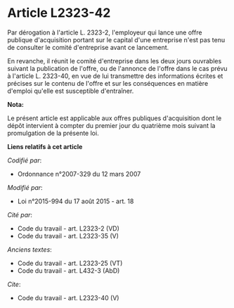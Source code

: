 # Article L2323-42

Par dérogation à l'article L. 2323-2, l'employeur qui lance une offre publique d'acquisition portant sur le capital d'une
entreprise n'est pas tenu de consulter le comité d'entreprise avant ce lancement. 

En revanche, il réunit le comité d'entreprise dans les deux jours ouvrables suivant la publication de l'offre, ou de
l'annonce de l'offre dans le cas prévu à l'article L. 2323-40, en vue de lui transmettre des informations écrites et précises
sur le contenu de l'offre et sur les conséquences en matière d'emploi qu'elle est susceptible d'entraîner.

**Nota:**

Le présent article est applicable aux offres publiques d'acquisition dont le dépôt intervient à compter du premier jour du
quatrième mois suivant la promulgation de la présente loi.

**Liens relatifs à cet article**

_Codifié par_:

  - Ordonnance n°2007-329 du 12 mars 2007

_Modifié par_:

  - Loi n°2015-994 du 17 août 2015 - art. 18

_Cité par_:

  - Code du travail - art. L2323-2 (VD)
  - Code du travail - art. L2323-35 (V)

_Anciens textes_:

  - Code du travail - art. L2323-25 (VT)
  - Code du travail - art. L432-3 (AbD)

_Cite_:

  - Code du travail - art. L2323-40 (V)
